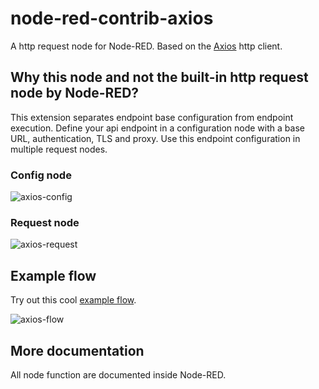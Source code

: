 # node-red-contrib-axios

A http request node for Node-RED.
Based on the [Axios](https://www.npmjs.com/package/axios) http client.

## Why this node and not the built-in http request node by Node-RED?

This extension separates endpoint base configuration from endpoint execution.
Define your api endpoint in a configuration node with a base URL, authentication, TLS and proxy.
Use this endpoint configuration in multiple request nodes.

### Config node

![axios-config](https://github.com/steineey/node-red-contrib-axios/blob/master/examples/axios-config.png)

### Request node

![axios-request](https://github.com/steineey/node-red-contrib-axios/blob/master/examples/axios-request.png)

## Example flow

Try out this cool [example flow](https://github.com/steineey/node-red-contrib-axios/blob/master/examples/axios-flow.json).

![axios-flow](https://github.com/steineey/node-red-contrib-axios/blob/master/examples/axios-flow.png)

## More documentation

All node function are documented inside Node-RED.